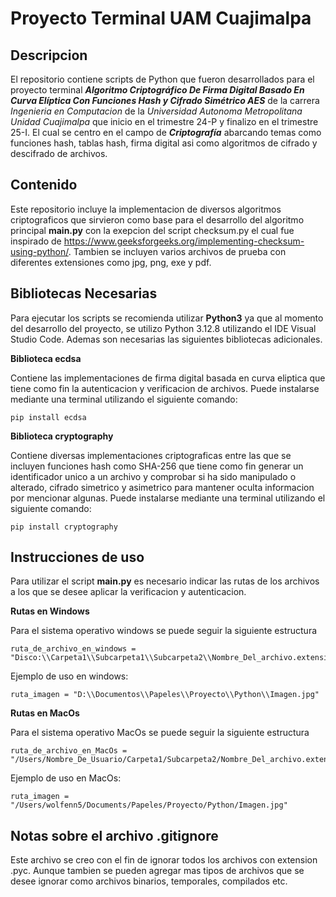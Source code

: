 # **Proyecto Terminal UAM Cuajimalpa**

## **Descripcion**

El repositorio contiene scripts de Python que fueron desarrollados para el proyecto terminal ***Algoritmo Criptográfico De Firma Digital Basado En Curva Elíptica Con Funciones Hash y Cifrado Simétrico AES*** de la carrera *Ingenieria en Computacion* de la *Universidad Autonoma Metropolitana Unidad Cuajimalpa* que inicio en el trimestre 24-P y finalizo en el trimestre 25-I. El cual se centro en el campo de ***Criptografía*** abarcando temas como funciones hash, tablas hash, firma digital asi como algoritmos de cifrado y descifrado de archivos.

## **Contenido** ##
Este repositorio incluye la implementacion de diversos algoritmos criptograficos que sirvieron como base para el desarrollo del algoritmo principal **main.py** con la exepcion del script checksum.py el cual fue inspirado de https://www.geeksforgeeks.org/implementing-checksum-using-python/.
Tambien se incluyen varios archivos de prueba con diferentes extensiones como jpg, png, exe y pdf.

## **Bibliotecas Necesarias**

Para ejecutar los scripts se recomienda utilizar **Python3** ya que al momento del desarrollo del proyecto, se utilizo Python 3.12.8 utilizando el IDE Visual Studio Code. Ademas son necesarias las siguientes bibliotecas adicionales.


**Biblioteca ecdsa** 

Contiene las implementaciones de firma digital basada en curva eliptica que tiene como fin la autenticacion y verificacion de archivos. Puede instalarse mediante una terminal utilizando el siguiente comando:

    pip install ecdsa



**Biblioteca cryptography** 

Contiene diversas implementaciones criptograficas entre las que se incluyen funciones hash como SHA-256 que tiene como fin generar un identificador unico a un archivo y comprobar si ha sido manipulado o alterado, cifrado simetrico y asimetrico para mantener oculta informacion por mencionar algunas. Puede instalarse mediante una terminal utilizando el siguiente comando:

    pip install cryptography


## **Instrucciones de uso**

Para utilizar el script **main.py** es necesario indicar las rutas de los archivos a los que se desee aplicar la verificacion y autenticacion.

**Rutas en Windows**

Para el sistema operativo windows se puede seguir la siguiente estructura

    ruta_de_archivo_en_windows = "Disco:\\Carpeta1\\Subcarpeta1\\Subcarpeta2\\Nombre_Del_archivo.extension_del_archivo"

Ejemplo de uso en windows:

    ruta_imagen = "D:\\Documentos\\Papeles\\Proyecto\\Python\\Imagen.jpg" 

**Rutas en MacOs**

Para el sistema operativo MacOs se puede seguir la siguiente estructura

    ruta_de_archivo_en_MacOs = "/Users/Nombre_De_Usuario/Carpeta1/Subcarpeta2/Nombre_Del_archivo.extension_del_archivo"

Ejemplo de uso en MacOs:

    ruta_imagen = "/Users/wolfenn5/Documents/Papeles/Proyecto/Python/Imagen.jpg"



## Notas sobre el archivo .gitignore

Este archivo se creo con el fin de ignorar todos los archivos con extension .pyc. Aunque tambien se pueden agregar mas tipos de archivos que se desee ignorar como archivos binarios, temporales, compilados etc.
